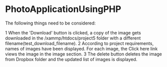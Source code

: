 # PhotoApplicationUsingPHP

The following things need to be considered:


1 When the 'Download' button is clicked, a copy of the image gets downloaded in the /xammp/htdocs/project5 folder with a different filename(test_download_filename).
2 According to project requirements, names of images have been displayed. For each image, the Click here link views the image in the image section.
3 The delete button deletes the image from Dropbox folder and the updated list of images is displayed.
